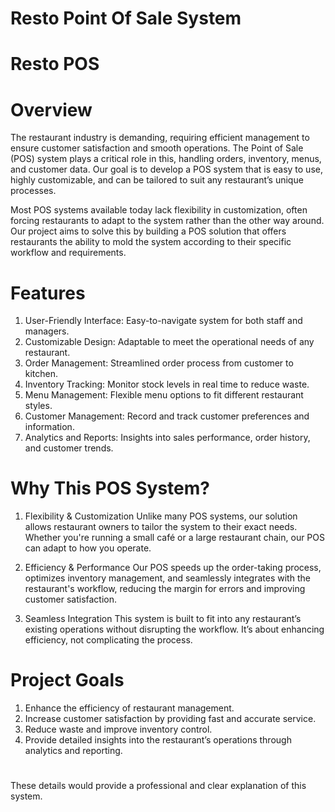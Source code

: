 # Resto Point Of Sale System
# Resto POS 

# Overview
The restaurant industry is demanding, requiring efficient management to ensure customer satisfaction and smooth operations. The Point of Sale (POS) system plays a critical role in this, handling orders, inventory, menus, and customer data. Our goal is to develop a POS system that is easy to use, highly customizable, and can be tailored to suit any restaurant’s unique processes.

Most POS systems available today lack flexibility in customization, often forcing restaurants to adapt to the system rather than the other way around. Our project aims to solve this by building a POS solution that offers restaurants the ability to mold the system according to their specific workflow and requirements.

# Features
1. User-Friendly Interface: Easy-to-navigate system for both staff and managers.
2. Customizable Design: Adaptable to meet the operational needs of any restaurant.
3. Order Management: Streamlined order process from customer to kitchen.
4. Inventory Tracking: Monitor stock levels in real time to reduce waste.
5. Menu Management: Flexible menu options to fit different restaurant styles.
6. Customer Management: Record and track customer preferences and information.
7. Analytics and Reports: Insights into sales performance, order history, and customer trends.

# Why This POS System?
1. Flexibility & Customization
Unlike many POS systems, our solution allows restaurant owners to tailor the system to their exact needs. Whether you're running a small café or a large restaurant chain, our POS can adapt to how you operate.

2. Efficiency & Performance
Our POS speeds up the order-taking process, optimizes inventory management, and seamlessly integrates with the restaurant's workflow, reducing the margin for errors and improving customer satisfaction.

3. Seamless Integration
This system is built to fit into any restaurant’s existing operations without disrupting the workflow. It’s about enhancing efficiency, not complicating the process.

# Project Goals
1. Enhance the efficiency of restaurant management.
2. Increase customer satisfaction by providing fast and accurate service.
3. Reduce waste and improve inventory control.
4. Provide detailed insights into the restaurant’s operations through analytics and reporting.

#

These details would provide a professional and clear explanation of this system.
